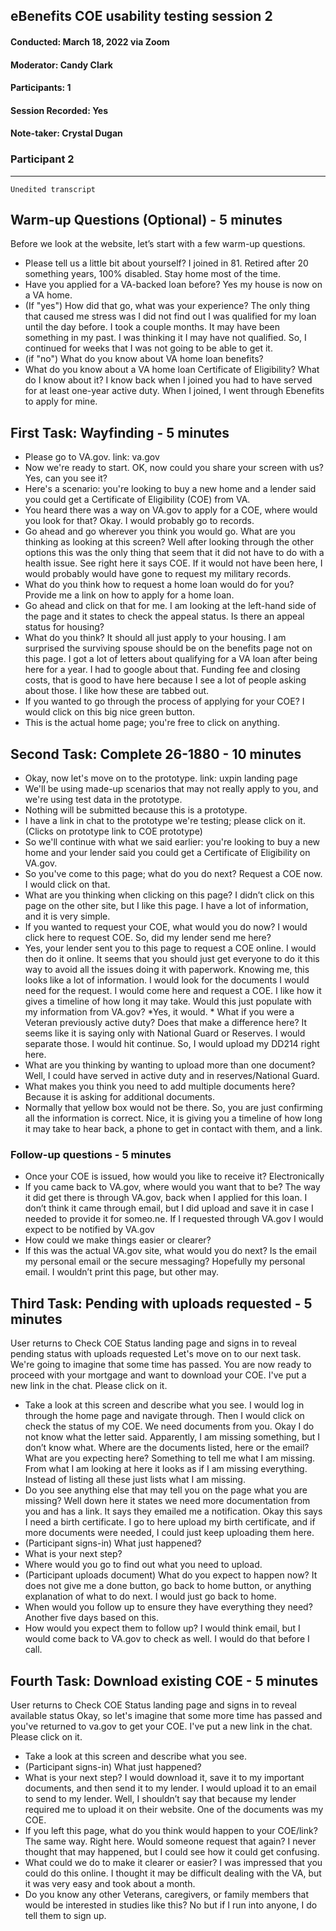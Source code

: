 ## eBenefits COE usability testing session 2
#### Conducted: March 18, 2022 via Zoom
#### Moderator: Candy Clark
#### Participants: 1
#### Session Recorded: Yes
#### Note-taker: Crystal Dugan

### Participant 2

---

`Unedited transcript`

## Warm-up Questions (Optional) - 5 minutes
Before we look at the website, let’s start with a few warm-up questions.
-	Please tell us a little bit about yourself? I joined in 81. Retired after 20 something years, 100% disabled. Stay home most of the time.
-	Have you applied for a VA-backed loan before? Yes my house is now on a VA home.
-	(If "yes") How did that go, what was your experience? The only thing that caused me stress was I did not find out I was qualified for my loan until the day before. I took a couple months. It may have been something in my past. I was thinking it I may have not qualified. So, I continued for weeks that I was not going to be able to get it.
-	(if "no") What do you know about VA home loan benefits?
-	What do you know about a VA home loan Certificate of Eligibility? What do I know about it? I know back when I joined you had to have served for at least one-year active duty. When I joined, I went through Ebenefits to apply for mine.

## First Task: Wayfinding - 5 minutes
-	Please go to VA.gov. link: va.gov
-	Now we're ready to start. OK, now could you share your screen with us? Yes, can you see it? 
-	Here's a scenario: you're looking to buy a new home and a lender said you could get a Certificate of Eligibility (COE) from VA.
-	You heard there was a way on VA.gov to apply for a COE, where would you look for that? Okay. I would probably go to records. 
-	Go ahead and go wherever you think you would go. What are you thinking as looking at this screen? Well after looking through the other options this was the only thing that seem that it did not have to do with a health issue. See right here it says COE. If it would not have been here, I would probably would have gone to request my military records.
-	What do you think how to request a home loan would do for you? Provide me a link on how to apply for a home loan.
-	Go ahead and click on that for me. I am looking at the left-hand side of the page and it states to check the appeal status. Is there an appeal status for housing?
-	What do you think? It should all just apply to your housing. I am surprised the surviving spouse should be on the benefits page not on this page. I got a lot of letters about qualifying for a VA loan after being here for a year. I had to google about that. Funding fee and closing costs, that is good to have here because I see a lot of people asking about those. I like how these are tabbed out. 
-	If you wanted to go through the process of applying for your COE? I would click on this big nice green button.
-	This is the actual home page; you're free to click on anything.

## Second Task: Complete 26-1880 - 10 minutes
-	Okay, now let's move on to the prototype. link: uxpin landing page
-	We'll be using made-up scenarios that may not really apply to you, and we're using test data in the prototype.
-	Nothing will be submitted because this is a prototype.
-	I have a link in chat to the prototype we're testing; please click on it. (Clicks on prototype link to COE prototype)
-	So we'll continue with what we said earlier: you're looking to buy a new home and your lender said you could get a Certificate of Eligibility on VA.gov.
-	So you've come to this page; what do you do next? Request a COE now. I would click on that. 
-	What are you thinking when clicking on this page? I didn’t click on this page on the other site, but I like this page. I have a lot of information, and it is very simple. 
-	If you wanted to request your COE, what would you do now? I would click here to request COE. So, did my lender send me here?
-	Yes, your lender sent you to this page to request a COE online. I would then do it online. It seems that you should just get everyone to do it this way to avoid all the issues doing it with paperwork. Knowing me, this looks like a lot of information. I would look for the documents I would need for the request. I would come here and request a COE. I like how it gives a timeline of how long it may take. Would this just populate with my information from VA.gov? *Yes, it would. * What if you were a Veteran previously active duty? Does that make a difference here? It seems like it is saying only with National Guard or Reserves. I would separate those. I would hit continue. So, I would upload my DD214 right here.
-	What are you thinking by wanting to upload more than one document? Well, I could have served in active duty and in reserves/National Guard.
-	What makes you think you need to add multiple documents here? Because it is asking for additional documents. 
-	Normally that yellow box would not be there. So, you are just confirming all the information is correct. Nice, it is giving you a timeline of how long it may take to hear back, a phone to get in contact with them, and a link.

### Follow-up questions - 5 minutes
-	Once your COE is issued, how would you like to receive it? Electronically 
-	If you came back to VA.gov, where would you want that to be? The way it did get there is through VA.gov, back when I applied for this loan. I don’t think it came through email, but I did upload and save it in case I needed to provide it for someo.ne. If I requested through VA.gov I would expect to be notified by VA.gov
-	How could we make things easier or clearer?
-	If this was the actual VA.gov site, what would you do next? Is the email my personal email or the secure messaging? Hopefully my personal email. I wouldn’t print this page, but other may.

## Third Task: Pending with uploads requested - 5 minutes
User returns to Check COE Status landing page and signs in to reveal pending status with uploads requested
Let's move on to our next task. We're going to imagine that some time has passed. You are now ready to proceed with your mortgage and want to download your COE. I've put a new link in the chat. Please click on it.
-	Take a look at this screen and describe what you see. I would log in through the home page and navigate through. Then I would click on check the status of my COE. We need documents from you. Okay I do not know what the letter said. Apparently, I am missing something, but I don’t know what. Where are the documents listed, here or the email? What are you expecting here? Something to tell me what I am missing. From what I am looking at here it looks as if I am missing everything. Instead of listing all these just lists what I am missing.
-	Do you see anything else that may tell you on the page what you are missing? Well down here it states we need more documentation from you and has a link. It says they emailed me a notification. Okay this says I need a birth certificate. I go to here upload my birth certificate, and if more documents were needed, I could just keep uploading them here. 
-	(Participant signs-in) What just happened?
-	What is your next step?
-	Where would you go to find out what you need to upload.
-	(Participant uploads document) What do you expect to happen now? It does not give me a done button, go back to home button, or anything explanation of what to do next. I would just go back to home. 
-	When would you follow up to ensure they have everything they need? Another five days based on this. 
-	How would you expect them to follow up? I would think email, but I would come back to VA.gov to check as well. I would do that before I call.

## Fourth Task: Download existing COE - 5 minutes
User returns to Check COE Status landing page and signs in to reveal available status
Okay, so let's imagine that some more time has passed and you've returned to va.gov to get your COE.
I've put a new link in the chat. Please click on it.
-	Take a look at this screen and describe what you see.
-	(Participant signs-in) What just happened?
-	What is your next step? I would download it, save it to my important documents, and then send it to my lender. I would upload it to an email to send to my lender. Well, I shouldn’t say that because my lender required me to upload it on their website. One of the documents was my COE. 
-	If you left this page, what do you think would happen to your COE/link? The same way. Right here. Would someone request that again? I never thought that may happened, but I could see how it could get confusing.
-	What could we do to make it clearer or easier? I was impressed that you could do this online. I thought it may be difficult dealing with the VA, but it was very easy and took about a month. 
-	Do you know any other Veterans, caregivers, or family members that would be interested in studies like this? No but if I run into anyone, I do tell them to sign up.
